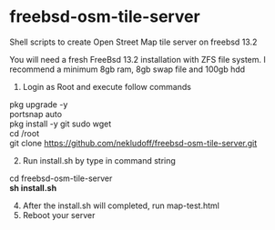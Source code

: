 # freebsd-osm-tile-server

Shell scripts to create Open Street Map tile server on freebsd 13.2

You will need a fresh FreeBsd 13.2 installation with ZFS file system. I recommend a minimum 8gb ram, 8gb swap file and 100gb hdd

1. Login as Root and execute follow commands <br>

pkg upgrade -y <br>
portsnap auto <br>
pkg install -y git sudo wget <br>
cd /root <br>
git clone https://github.com/nekludoff/freebsd-osm-tile-server.git <br>

2. Run install.sh by type in command string 

cd freebsd-osm-tile-server <br>
<b>sh install.sh</b><br>

4. After the install.sh will completed, run map-test.html
5. Reboot your server
